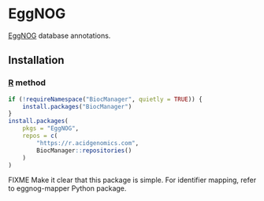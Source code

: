 # EggNOG

[EggNOG][] database annotations.

## Installation

### [R][] method

```r
if (!requireNamespace("BiocManager", quietly = TRUE)) {
    install.packages("BiocManager")
}
install.packages(
    pkgs = "EggNOG",
    repos = c(
        "https://r.acidgenomics.com",
        BiocManager::repositories()
    )
)
```

FIXME Make it clear that this package is simple. For identifier mapping,
refer to eggnog-mapper Python package.

[eggnog]: http://eggnog.embl.de/
[r]: https://www.r-project.org/
